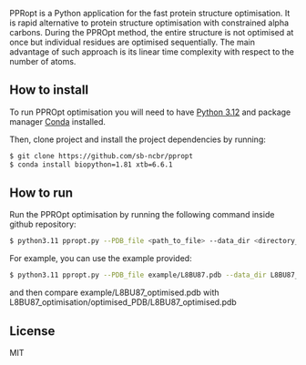 PPRopt is a Python application for the fast protein structure optimisation. It is rapid alternative to protein structure optimisation with constrained alpha carbons. During the PPROpt method, the entire structure is not optimised at once but individual residues are optimised sequentially. The main advantage of such approach is its linear time complexity with respect to the number of atoms. 

## How to install

To run PPROpt optimisation you will need to have [Python 3.12](https://www.python.org/downloads/) and package manager  [Conda](https://docs.conda.io/projects/conda/en/latest/user-guide/install/linux.html) installed.

Then, clone project and install the project dependencies by running:

```bash
$ git clone https://github.com/sb-ncbr/ppropt
$ conda install biopython=1.81 xtb=6.6.1
```

## How to run
Run the PPROpt optimisation by running the following command inside github repository:

```bash
$ python3.11 ppropt.py --PDB_file <path_to_file> --data_dir <directory_to_store_data>
```

For example, you can use the example provided:


```bash
$ python3.11 ppropt.py --PDB_file example/L8BU87.pdb --data_dir L8BU87_optimisation
```

and then compare example/L8BU87_optimised.pdb with L8BU87_optimisation/optimised_PDB/L8BU87_optimised.pdb

## License
MIT

